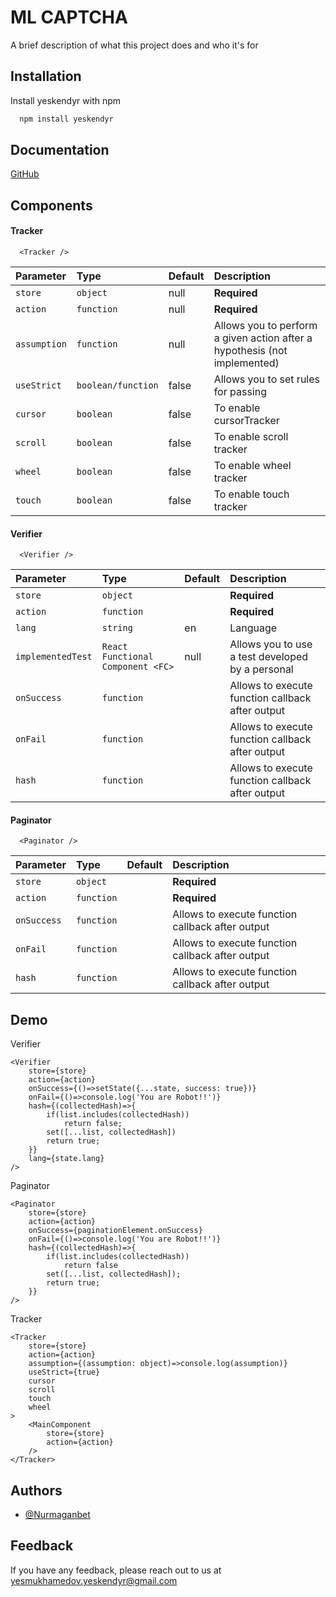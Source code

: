 
# ML CAPTCHA

A brief description of what this project does and who it's for


## Installation

Install yeskendyr with npm

```bash
  npm install yeskendyr
```

## Documentation

[GitHub](https://linktodocumentation)


## Components

#### Tracker

```
  <Tracker />
```

| Parameter | Type     | Default                | Description                |
| :-------- | :------- | :------------------------- | :------------------------- |
| `store` | `object` | null | **Required** |
| `action` | `function` | null | **Required** |
| `assumption` | `function` | null | Allows you to perform a given action after a hypothesis (not implemented) |
| `useStrict` | `boolean/function` | false | Allows you to set rules for passing |
| `cursor` | `boolean` | false | To enable cursorTracker |
| `scroll` | `boolean` | false | To enable scroll tracker |
| `wheel` | `boolean` | false | To enable wheel tracker |
| `touch` | `boolean` | false | To enable touch tracker |

#### Verifier

```
  <Verifier />
```

| Parameter | Type     | Default                | Description                |
| :-------- | :------- | :------------------------- | :------------------------- |
| `store` | `object` |  | **Required** |
| `action` | `function` |  | **Required** |
| `lang` | `string` | en | Language |
| `implementedTest` | `React Functional Component <FC>` | null | Allows you to use a test developed by a personal |
| `onSuccess` | `function` |  | Allows to execute function callback after output |
| `onFail` | `function` |  | Allows to execute function callback after output |
| `hash` | `function` |  | Allows to execute function callback after output |

#### Paginator

```
  <Paginator />
```

| Parameter | Type     | Default                | Description                |
| :-------- | :------- | :------------------------- | :------------------------- |
| `store` | `object` |  | **Required** |
| `action` | `function` |  | **Required** |
| `onSuccess` | `function` |  | Allows to execute function callback after output |
| `onFail` | `function` |  | Allows to execute function callback after output |
| `hash` | `function` |  | Allows to execute function callback after output |



## Demo

Verifier

    <Verifier
        store={store}
        action={action}
        onSuccess={()=>setState({...state, success: true})}
        onFail={()=>console.log('You are Robot!!')}
        hash={(collectedHash)=>{
            if(list.includes(collectedHash))
                return false;
            set([...list, collectedHash])
            return true;
        }}
        lang={state.lang}
    />

Paginator

    <Paginator
        store={store}
        action={action}
        onSuccess={paginationElement.onSuccess}
        onFail={()=>console.log('You are Robot!!')}
        hash={(collectedHash)=>{
            if(list.includes(collectedHash))
                return false
            set([...list, collectedHash]);
            return true;
        }}
    />

Tracker

    <Tracker
        store={store}
        action={action}
        assumption={(assumption: object)=>console.log(assumption)}
        useStrict={true}
        cursor
        scroll
        touch
        wheel
    >
        <MainComponent
            store={store}
            action={action}
        />
    </Tracker>



## Authors

- [@Nurmaganbet](https://github.com/yesmukhamedov)


## Feedback

If you have any feedback, please reach out to us at yesmukhamedov.yeskendyr@gmail.com

